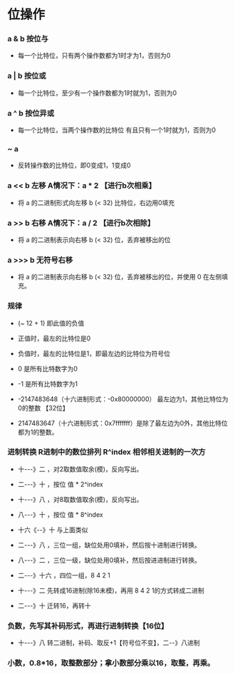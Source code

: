 # 位操作

### a & b  按位与
+ 每一个比特位，只有两个操作数都为1时才为1，否则为0


### a | b  按位或
+ 每一个比特位，至少有一个操作数都为1时就为1，否则为0


### a ^ b  按位异或
+ 每一个比特位，当两个操作数的比特位 有且只有一个1时就为1，否则为0


### ~ a
+ 反转操作数的比特位，即0变成1，1变成0


### a << b  左移    A情况下：a * 2 【进行b次相乘】
+ 将 a 的二进制形式向左移 b (< 32) 比特位，右边用0填充


### a >> b  右移    A情况下：a / 2  【进行b次相除】
+ 将 a 的二进制表示向右移 b (< 32) 位，丢弃被移出的位


### a >>> b 无符号右移
+ 将 a 的二进制表示向右移 b (< 32) 位，丢弃被移出的位，并使用 0 在左侧填充。


### 规律
+ (~ 12 + 1)  即此值的负值
+ 正值时，最左的比特位是0
+ 负值时，最左的比特位是1，即最左边的比特位为符号位

+ 0 是所有比特数字为0
+ -1 是所有比特数字为1
+ -2147483648（十六进制形式：-0x80000000）  最左边为1，其他比特位为0的整数  【32位】
+ 2147483647（十六进制形式：0x7fffffff）是除了最左边为0外，其他比特位都为1的整数。



### 进制转换   R进制中的数位排列   R^index    相邻相关进制的一次方
+ 十---》二  ，对2取数值取余(模)，反向写出。
+ 二---》十  ，按位 值 * 2^index
+ 十---》八  ，对8取数值取余(模)，反向写出。
+ 八---》十  ，按位 值 * 8^index
+ 十六《--》十  与上面类似

+ 二---》八  ，三位一组，缺位处用0填补，然后按十进制进行转换。
+ 八---》二  ，三位一级，缺位处用0填补，然后按进进制进行转换。
+ 二---》十六 ，四位一组，8 4 2 1



+ 十---》二  先转成16进制(除16未模)，再用 8 4 2 1的方式转成二进制
+ 二---》十  迁转16，再转十



### 负数，先写其补码形式，再进行进制转换【16位】
+  十---》八  转二进制，补码、取反+1【符号位不变】，二--》八进制



### 小数，0.8\*16，取整数部分；拿小数部分乘以16，取整，再乘。
